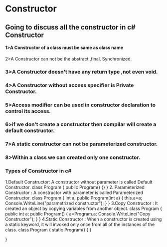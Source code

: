 # Constructor
Going to discuss all the constructor in c#
Constructor
-----------
<h4>1>A Constructor of a class must be same as class name </h4>
<p>2>A Constructor can not be the abstract ,final, Synchronized.</p>
<h3>3>A Constructor doesn't have any return type ,not even void.</h3>
<h3>4>A Constructor without access specifier is Private Constructor.</h3>
<h3>5>Access modifier can be used in constructor declaration to control its access.</h3>
<h3>6>if we don't create a constructor then compilar will create a default constructor.</h3>
<h3>7>A static constructor can not be parameterized constructor.</h3>
<h3>8>Within a class we can created only one constructor.</h3>
<h3><b>Types of Constructor in c#</b></h3>
1.Default Constructor: A constructor without parameter is called Default Constructor.
class Program
{
    public Program()
    {}
}
2. Parameterized Constructor : A constructor with parameter is called Parameterized Constructor.
class Program
{
    int a;
    public Program(int a)
     { 
        this.a=a;
        Console.WriteLine("parametrized constructor");
     }
}
3.Copy Constructor : It created an object by copying variables from another object.
class Program
{
    public int a;
    public Program()
    {
      a=Program.a;
    Console.WriteLine("Copy Constructor");
    }
}
4.Static Constructor : When a constructor is created using a static keyword, it will invoked only once from all of the instances of the class.
class Program
{
    static Program()
    {
    }

}
